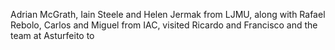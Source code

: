 Adrian McGrath, Iain Steele and Helen Jermak from LJMU, along with Rafael Rebolo, Carlos and Miguel from IAC, visited Ricardo and Francisco and the team at Asturfeito to 
